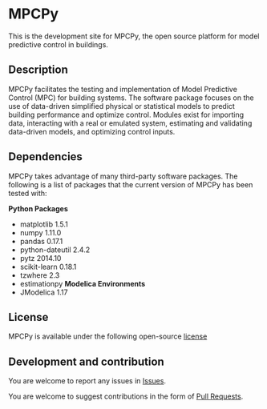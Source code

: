 # MPCPy
This is the development site for MPCPy, the open source platform for model predictive control in buildings.

## Description
MPCPy facilitates the testing and implementation of Model Predictive Control (MPC) for building systems.  The software package focuses on the use of data-driven simplified physical or statistical models to predict building performance and optimize control.  Modules exist for importing data, interacting with a real or emulated system, estimating and validating data-driven models, and optimizing control inputs.

## Dependencies

MPCPy takes advantage of many third-party software packages.  The following is a list of packages that the current version of MPCPy has been tested with:

**Python Packages**
- matplotlib 1.5.1
- numpy 1.11.0
- pandas 0.17.1
- python-dateutil 2.4.2
- pytz 2014.10
- scikit-learn 0.18.1
- tzwhere 2.3
- estimationpy
**Modelica Environments**
- JModelica 1.17



## License

MPCPy is available under the following open-source [license](https://github.com/lbl-srg/MPCPy/blob/master/license.txt)

## Development and contribution
You are welcome to report any issues in [Issues](https://github.com/lbl-srg/MPCPy/issues).

You are welcome to suggest contributions in the form of [Pull Requests](https://github.com/lbl-srg/MPCPy/pulls).
